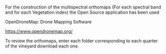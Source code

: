 For the construction of the multispectral orthomaps (For each spectral band and for each Vegetation index) the Open Source application has been used

OpenDroneMap: Drone Mapping Software

https://www.opendronemap.org/

To review the orthomaps, enter each folder corresponding to each quarter of the vineyard  download each one.
